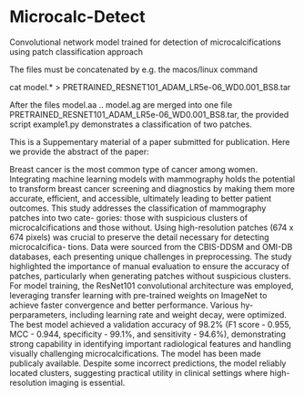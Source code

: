 # Microcalc-Detect
Convolutional network model trained for detection of microcalcifications using patch classification approach

The files must be concatenated by e.g. the macos/linux command

cat model.* > PRETRAINED_RESNET101_ADAM_LR5e-06_WD0.001_BS8.tar

After the files model.aa .. model.ag are merged into one file PRETRAINED_RESNET101_ADAM_LR5e-06_WD0.001_BS8.tar, the provided script example1.py demonstrates a classification of two patches. 

This is a Suppementary material of a paper submitted for publication. Here we provide the abstract of the paper:


Breast cancer is the most common type of cancer among women. Integrating machine
learning models with mammography holds the potential to transform breast cancer screening and
diagnostics by making them more accurate, efficient, and accessible, ultimately leading to better
patient outcomes. This study addresses the classification of mammography patches into two cate-
gories: those with suspicious clusters of microcalcifications and those without. Using high-resolution
patches (674 x 674 pixels) was crucial to preserve the detail necessary for detecting microcalcifica-
tions. Data were sourced from the CBIS-DDSM and OMI-DB databases, each presenting unique 
challenges in preprocessing. The study highlighted the importance of manual evaluation to ensure 
the accuracy of patches, particularly when generating patches without suspicious clusters. For model 
training, the ResNet101 convolutional architecture was employed, leveraging transfer learning with 
pre-trained weights on ImageNet to achieve faster convergence and better performance. Various hy- 
perparameters, including learning rate and weight decay, were optimized. The best model achieved 
a validation accuracy of 98.2% (F1 score - 0.955, MCC - 0.944, specificity - 99.1%, and sensitivity - 
94.6%), demonstrating strong capability in identifying important radiological features and handling 
visually challenging microcalcifications. The model has been made publicaly available. Despite 
some incorrect predictions, the model reliably located clusters, suggesting practical utility in clinical 
settings where high-resolution imaging is essential.



